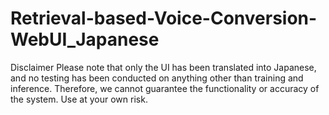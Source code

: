 
# Retrieval-based-Voice-Conversion-WebUI_Japanese

Disclaimer
Please note that only the UI has been translated into Japanese, and no testing has been conducted on anything other than training and inference. Therefore, we cannot guarantee the functionality or accuracy of the system. Use at your own risk.
